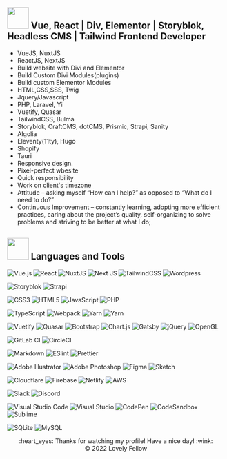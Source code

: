 
## <img src="https://raw.githubusercontent.com/nixin72/nixin72/master/wave.gif" width="50px"></img> Vue, React | Div, Elementor | Storyblok, Headless CMS | Tailwind Frontend Developer 

- VueJS, NuxtJS
- ReactJS, NextJS
- Build website with Divi and Elementor 
- Build Custom Divi Modules(plugins)
- Build custom Elementor Modules
- HTML,CSS,SSS, Twig
- Jquery/Javascript
- PHP, Laravel, Yii
- Vuetify, Quasar
- TailwindCSS, Bulma
- Storyblok, CraftCMS, dotCMS, Prismic, Strapi, Sanity
- Algolia
- Eleventy(11ty), Hugo
- Shopify
- Tauri
- Responsive design.
- Pixel-perfect wbesite
- Quick responsibility
- Work on client's timezone
- Attitude – asking myself “How can I help?” as opposed to “What do I need to do?”
- Continuous Improvement – constantly learning, adopting more efficient practices, caring about the project’s quality, self-organizing to solve problems and striving to be better at what I do;

## <img src="https://media2.giphy.com/media/QssGEmpkyEOhBCb7e1/giphy.gif?cid=ecf05e47a0n3gi1bfqntqmob8g9aid1oyj2wr3ds3mg700bl&rid=giphy.gif" width="50px"> Languages and Tools

![Vue.js](https://img.shields.io/badge/vuejs-%2335495e.svg?style=for-the-badge&logo=vuedotjs&logoColor=%234FC08D) ![React](https://img.shields.io/badge/react-%2320232a.svg?style=for-the-badge&logo=react&logoColor=%2361DAFB) ![NuxtJS](https://img.shields.io/badge/Nuxt-black?style=for-the-badge&logo=nuxt.js&logoColor=white) 	![Next JS](https://img.shields.io/badge/Next-black?style=for-the-badge&logo=next.js&logoColor=white) ![TailwindCSS](https://img.shields.io/badge/tailwindcss-%2338B2AC.svg?style=for-the-badge&logo=tailwind-css&logoColor=white) ![Wordpress](https://img.shields.io/badge/Wordpress-21759B?style=for-the-badge&logo=wordpress&logoColor=white)

![Storyblok](https://img.shields.io/badge/storybook-FF4785?style=for-the-badge&logo=storybook&logoColor=white) ![Strapi](https://img.shields.io/badge/strapi-%232E7EEA.svg?style=for-the-badge&logo=strapi&logoColor=white)

![CSS3](https://img.shields.io/badge/css3-%231572B6.svg?style=for-the-badge&logo=css3&logoColor=white) ![HTML5](https://img.shields.io/badge/html5-%23E34F26.svg?style=for-the-badge&logo=html5&logoColor=white) ![JavaScript](https://img.shields.io/badge/javascript-%23323330.svg?style=for-the-badge&logo=javascript&logoColor=%23F7DF1E) ![PHP](https://img.shields.io/badge/php-%23777BB4.svg?style=for-the-badge&logo=php&logoColor=white)

![TypeScript](https://img.shields.io/badge/typescript-%23007ACC.svg?style=for-the-badge&logo=typescript&logoColor=white) ![Webpack](https://img.shields.io/badge/webpack-%238DD6F9.svg?style=for-the-badge&logo=webpack&logoColor=black) ![Yarn](https://img.shields.io/badge/yarn-%232C8EBB.svg?style=for-the-badge&logo=yarn&logoColor=white) ![Yarn](https://img.shields.io/badge/yarn-%232C8EBB.svg?style=for-the-badge&logo=yarn&logoColor=white)

![Vuetify](https://img.shields.io/badge/Vuetify-1867C0?style=for-the-badge&logo=vuetify&logoColor=AEDDFF) ![Quasar](https://img.shields.io/badge/Quasar-1976D2?style=for-the-badge&logo=quasar&logoColor=white) ![Bootstrap](https://img.shields.io/badge/bootstrap-%23563D7C.svg?style=for-the-badge&logo=bootstrap&logoColor=white) ![Chart.js](https://img.shields.io/badge/chart.js-F5788D.svg?style=for-the-badge&logo=chart.js&logoColor=white) 	![Gatsby](https://img.shields.io/badge/Gatsby-%23663399.svg?style=for-the-badge&logo=gatsby&logoColor=white) 	![jQuery](https://img.shields.io/badge/jquery-%230769AD.svg?style=for-the-badge&logo=jquery&logoColor=white) 	![OpenGL](https://img.shields.io/badge/OpenGL-%23FFFFFF.svg?style=for-the-badge&logo=opengl)

![GitLab CI](https://img.shields.io/badge/GitLabCI-%23181717.svg?style=for-the-badge&logo=gitlab&logoColor=white) ![CircleCI](https://img.shields.io/badge/CIRCLECI-%23161616.svg?style=for-the-badge&logo=circleci&logoColor=white)

![Markdown](https://img.shields.io/badge/markdown-%23000000.svg?style=for-the-badge&logo=markdown&logoColor=white) ![ESlint](	https://img.shields.io/badge/eslint-3A33D1?style=for-the-badge&logo=eslint&logoColor=white) ![Prettier](https://img.shields.io/badge/prettier-1A2C34?style=for-the-badge&logo=prettier&logoColor=F7BA3E)

![Adobe Illustrator](https://img.shields.io/badge/adobeillustrator-%23FF9A00.svg?style=for-the-badge&logo=adobeillustrator&logoColor=white) ![Adobe Photoshop](https://img.shields.io/badge/adobephotoshop-%2331A8FF.svg?style=for-the-badge&logo=adobephotoshop&logoColor=white) ![Figma](https://img.shields.io/badge/figma-%23F24E1E.svg?style=for-the-badge&logo=figma&logoColor=white) ![Sketch](https://img.shields.io/badge/Sketch-FFB387?style=for-the-badge&logo=sketch&logoColor=black)

![Cloudflare](https://img.shields.io/badge/Cloudflare-F38020?style=for-the-badge&logo=Cloudflare&logoColor=white) ![Firebase](https://img.shields.io/badge/firebase-%23039BE5.svg?style=for-the-badge&logo=firebase) 	![Netlify](https://img.shields.io/badge/netlify-%23000000.svg?style=for-the-badge&logo=netlify&logoColor=#00C7B7) 	![AWS](https://img.shields.io/badge/AWS-%23FF9900.svg?style=for-the-badge&logo=amazon-aws&logoColor=white)

![Slack](https://img.shields.io/badge/Slack-4A154B?style=for-the-badge&logo=slack&logoColor=white) ![Discord](https://img.shields.io/badge/Discord-7289DA?style=for-the-badge&logo=discord&logoColor=white)

![Visual Studio Code](https://img.shields.io/badge/Visual%20Studio%20Code-0078d7.svg?style=for-the-badge&logo=visual-studio-code&logoColor=white) ![Visual Studio](https://img.shields.io/badge/Visual%20Studio-5C2D91.svg?style=for-the-badge&logo=visual-studio&logoColor=white) ![CodePen](https://img.shields.io/badge/CodePen-white?style=for-the-badge&logo=codepen&logoColor=black) ![CodeSandbox](https://img.shields.io/badge/Codesandbox-040404?style=for-the-badge&logo=codesandbox&logoColor=DBDBDB) ![Sublime](https://img.shields.io/badge/sublime_text-%23575757.svg?&style=for-the-badge&logo=sublime-text&logoColor=important)

![SQLite](https://img.shields.io/badge/sqlite-%2307405e.svg?style=for-the-badge&logo=sqlite&logoColor=white) ![MySQL](https://img.shields.io/badge/mysql-%2300f.svg?style=for-the-badge&logo=mysql&logoColor=white)

<div align="center">
  :heart_eyes: Thanks for watching my profile! Have a nice day! :wink: <br/>
  &copy; 2022 Lovely Fellow
</div>
